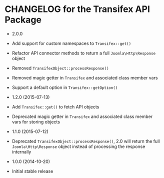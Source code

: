 CHANGELOG for the Transifex API Package
===============

* 2.0.0

 * Add support for custom namespaces to `Transifex::get()`
 * Refactor API connector methods to return a full `Joomla\Http\Response` object
 * Removed `TransifexObject::processResponse()`
 * Removed magic getter in `Transifex` and associated class member vars
 * Support a default option in `Transifex::getOption()`

* 1.2.0 (2015-07-13)

 * Add `Transifex::get()` to fetch API objects
 * Deprecated magic getter in `Transifex` and associated class member vars for storing objects

* 1.1.0 (2015-07-12)

 * Deprecated `TransifexObject::processResponse()`, 2.0 will return the full `Joomla\Http\Response` object instead of processing the response internally

* 1.0.0 (2014-10-20)

 * Initial stable release
